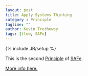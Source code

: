 ```yaml
---
layout: post
title: Apply Systems Thinking
category : Principle
tagline: ""
author: Kevin Trethewey
tags: [flow, SAFe]
---
```

{% include JB/setup %}

This is the second [Principle](/principles.html) of [SAFe](/prototype/SAFe/).

[More info here.](http://scaledagileframework.com/apply-systems-thinking/)



